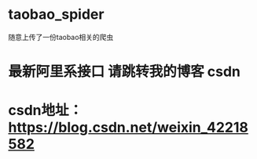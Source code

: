 # taobao_spider

随意上传了一份taobao相关的爬虫 


# 最新阿里系接口 请跳转我的博客 csdn

# csdn地址： https://blog.csdn.net/weixin_42218582
